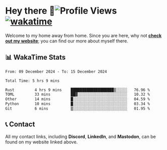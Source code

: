 # Hey there :wave:![Profile Views](https://komarev.com/ghpvc/?username=skifli) [![wakatime](https://wakatime.com/badge/user/b4317b02-0c6d-457b-82a4-a448b8a8d1df.svg)](https://wakatime.com/@b4317b02-0c6d-457b-82a4-a448b8a8d1df)

Welcome to my home away from home. Since you are here, why not [**check out my website**](https://skifli.github.io); you can find our more about myself there.

## 📊 WakaTime Stats

<!--START_SECTION:waka-->

```txt
From: 09 December 2024 - To: 15 December 2024

Total Time: 5 hrs 9 mins

Rust         4 hrs 9 mins    ███████████████████▒░░░░░   76.96 %
TOML         33 mins         ██▓░░░░░░░░░░░░░░░░░░░░░░   10.32 %
Other        14 mins         █░░░░░░░░░░░░░░░░░░░░░░░░   04.59 %
Python       10 mins         █░░░░░░░░░░░░░░░░░░░░░░░░   03.34 %
Git          6 mins          ▒░░░░░░░░░░░░░░░░░░░░░░░░   01.95 %
```

<!--END_SECTION:waka-->

## 📞 Contact

All my contact links, including **Discord**, **LinkedIn**, and **Mastodon**, can be found on my website linked above.

